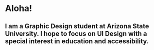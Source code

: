 # Aloha!
## I am a Graphic Design student at Arizona State University. I hope to focus on UI Design with a special interest in education and accessibility.